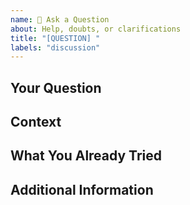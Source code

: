 ```yaml
---
name: 💬 Ask a Question
about: Help, doubts, or clarifications
title: "[QUESTION] "
labels: "discussion"
---
```


## Your Question
<!-- Tell us what's unclear -->

## Context
<!-- What were you trying to do? Where were you? -->

## What You Already Tried
<!-- What have you already attempted? -->

## Additional Information
<!-- Any context that might help -->
